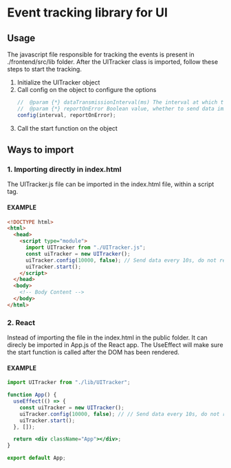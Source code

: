 # Event tracking library for UI

## Usage

The javascript file responsible for tracking the events is present in ./frontend/src/lib folder. After the UITracker class is imported, follow these steps to start the tracking.

1. Initialize the UITracker object
2. Call config on the object to configure the options
   ```js
   //  @param {*} dataTransmissionInterval(ms) The interval at which the data is to be transmitted
   //  @param {*} reportOnError Boolean value, whether to send data immediately on error or not
   config(interval, reportOnError);
   ```
3. Call the start function on the object

## Ways to import

### 1. Importing directly in index.html

The UITracker.js file can be imported in the index.html file, within a script tag.

#### EXAMPLE

```html
<!DOCTYPE html>
<html>
  <head>
    <script type="module">
      import UITracker from "./UITracker.js";
      const uiTracker = new UITracker();
      uiTracker.config(10000, false); // Send data every 10s, do not report immediately on error
      uiTracker.start();
    </script>
  </head>
  <body>
    <!-- Body Content -->
  </body>
</html>
```

### 2. React

Instead of importing the file in the index.html in the public folder. It can direcly be imported in App.js of the React app. The UseEffect will make sure the start function is called after the DOM has been rendered.

#### EXAMPLE

```jsx
import UITracker from "./lib/UITracker";

function App() {
  useEffect(() => {
    const uiTracker = new UITracker();
    uiTracker.config(10000, false); // // Send data every 10s, do not report immediately on error
    uiTracker.start();
  }, []);

  return <div className="App"></div>;
}

export default App;
```
